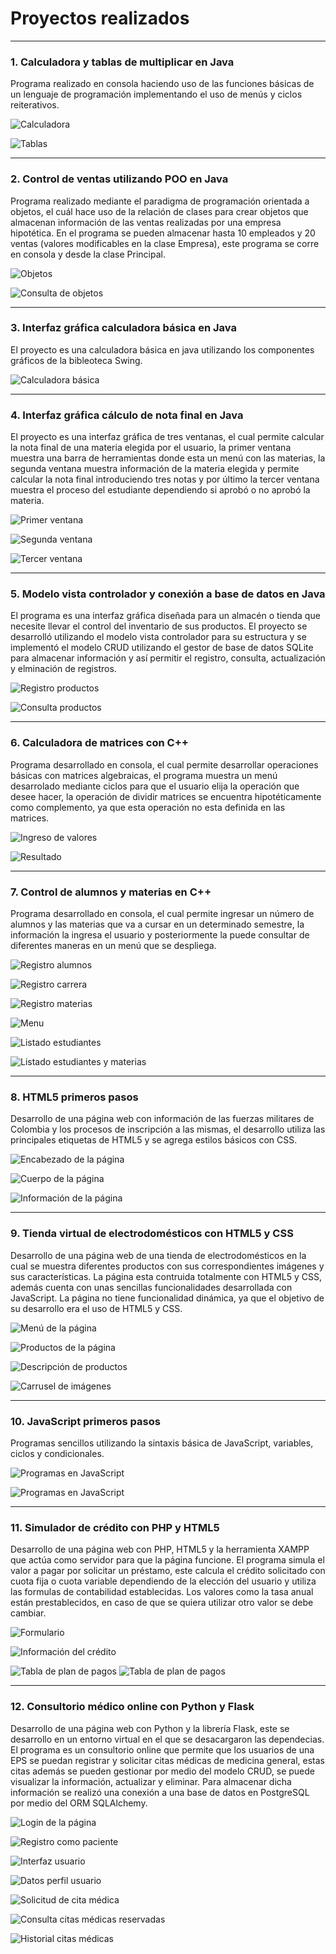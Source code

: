 # Proyectos realizados

------------
### 1. Calculadora y tablas de multiplicar en Java
Programa realizado en consola haciendo uso de las funciones básicas de un lenguaje de programación implementando el uso de menús y ciclos reiterativos.

![Calculadora](Imagenes/1.PNG)

![Tablas](Imagenes/1.1.PNG)

------------
### 2. Control de ventas utilizando POO en Java
Programa realizado mediante el paradigma de programación orientada a objetos, el cuál hace uso de la relación de clases para crear objetos que almacenan información de las ventas realizadas por una empresa hipotética. En el programa se pueden almacenar hasta 10 empleados y 20 ventas (valores modificables en la clase Empresa), este programa se corre en consola y desde la clase Principal.

![Objetos](Imagenes/2.PNG)

![Consulta de objetos](Imagenes/2.1.PNG)

------------
### 3. Interfaz gráfica calculadora básica en Java
El proyecto es una calculadora básica en java utilizando los componentes gráficos de la bibleoteca Swing.

![Calculadora básica](Imagenes/3.PNG "Calculadora")

------------
### 4. Interfaz gráfica cálculo de nota final en Java
El proyecto es una interfaz gráfica de tres ventanas, el cual permite calcular la nota final de una materia elegida por el usuario, la primer ventana muestra una barra de herramientas donde esta un menú con las materias, la segunda ventana muestra información de la materia elegida y permite calcular la nota final introduciendo tres notas y por último la tercer ventana muestra el proceso del estudiante dependiendo si aprobó o no aprobó la materia.

![Primer ventana](Imagenes/4.PNG)

![Segunda ventana](Imagenes/4.1.PNG)

![Tercer ventana](Imagenes/4.2.PNG)

------------
### 5. Modelo vista controlador y conexión a base de datos en Java
El programa es una interfaz gráfica diseñada para un almacén o tienda que necesite llevar el control del inventario de sus productos. El proyecto se desarrolló utilizando el modelo vista controlador para su estructura y se implementó el modelo CRUD utilizando el gestor de base de datos SQLite para almacenar información y así permitir el registro, consulta, actualización y elminación de registros.

![Registro productos](Imagenes/5.PNG)

![Consulta productos](Imagenes/5.1.PNG)

------------
### 6. Calculadora de matrices con C++
Programa desarrollado en consola, el cual permite desarrollar operaciones básicas con matrices algebraicas, el programa muestra un menú desarrolado mediante ciclos para que el usuario elija la operación que desee hacer, la operación de dividir matrices se encuentra hipotéticamente como complemento, ya que esta operación no esta definida en las matrices.

![Ingreso de valores](Imagenes/6.PNG)

![Resultado](Imagenes/6.1.PNG)

------------
### 7. Control de alumnos y materias en C++
Programa desarrollado en consola, el cual permite ingresar un número de alumnos y las materias que va a cursar en un determinado semestre, la información la ingresa el usuario y posteriormente la puede consultar de diferentes maneras en un menú que se despliega.

![Registro alumnos](Imagenes/7.PNG)

![Registro carrera](Imagenes/7.1.PNG)

![Registro materias](Imagenes/7.2.PNG)

![Menu](Imagenes/7.3.PNG)

![Listado estudiantes](Imagenes/7.4.PNG)

![Listado estudiantes y materias](Imagenes/7.5.PNG)

------------
### 8. HTML5 primeros pasos
Desarrollo de una página web con información de las fuerzas militares de Colombia y los procesos de inscripción a las mismas, el desarrollo utiliza las principales etiquetas de HTML5 y se agrega estilos básicos con CSS.

![Encabezado de la página](Imagenes/8.PNG)

![Cuerpo de la página](Imagenes/8.1.PNG)

![Información de la página](Imagenes/8.2.PNG)

------------
### 9. Tienda virtual de electrodomésticos con HTML5 y CSS
Desarrollo de una página web de una tienda de electrodomésticos en la cual se muestra diferentes productos con sus correspondientes imágenes y sus características. La página esta contruida totalmente con HTML5 y CSS, además cuenta con unas sencillas funcionalidades desarrollada con JavaScript. La página no tiene funcionalidad dinámica, ya que el objetivo de su desarrollo era el uso de HTML5 y CSS.

![Menú de la página](Imagenes/9.PNG)

![Productos de la página](Imagenes/9.1.PNG)

![Descripción de productos](Imagenes/9.2.PNG)

![Carrusel de imágenes](Imagenes/9.3.PNG)

------------
### 10. JavaScript primeros pasos
Programas sencillos utilizando la sintaxis básica de JavaScript, variables, ciclos y condicionales.

![Programas en JavaScript](Imagenes/10.PNG)

![Programas en JavaScript](Imagenes/10.1.PNG)

------------
### 11. Simulador de crédito con PHP y HTML5
Desarrollo de una página web con PHP, HTML5 y la herramienta XAMPP que actúa como servidor para que la página funcione. El programa simula el valor a pagar por solicitar un préstamo, este calcula el crédito solicitado con cuota fija o cuota variable dependiendo de la elección del usuario y utiliza las formulas de contabilidad establecidas. Los valores como la tasa anual están prestablecidos, en caso de que se quiera utilizar otro valor se debe cambiar.

![Formulario](Imagenes/11.PNG)

![Información del crédito](Imagenes/11.1.PNG)

![Tabla de plan de pagos](Imagenes/11.2.PNG)
![Tabla de plan de pagos](Imagenes/11.3.PNG)

------------
### 12. Consultorio médico online con Python y Flask
Desarrollo de una página web con Python y la librería Flask, este se desarrollo en un entorno virtual en el que se desacargaron las dependecias. El programa es un consultorio online que permite que los usuarios de una EPS se puedan registrar y solicitar citas médicas de medicina general, estas citas además se pueden gestionar por medio del modelo CRUD, se puede visualizar la información, actualizar y eliminar. Para almacenar dicha información se realizó una conexión a una base de datos en PostgreSQL por medio del ORM SQLAlchemy.

![Login de la página](Imagenes/12.PNG)

![Registro como paciente](Imagenes/12.1.PNG)

![Interfaz usuario](Imagenes/12.2.PNG)

![Datos perfil usuario](Imagenes/12.3.PNG)

![Solicitud de cita médica](Imagenes/12.4.PNG)

![Consulta citas médicas reservadas](Imagenes/12.5.PNG)

![Historial citas médicas](Imagenes/12.6.PNG)

